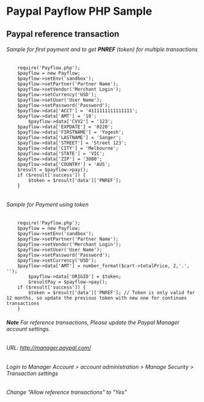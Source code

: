 # Paypal Payflow PHP Sample

## Paypal reference transaction



###### Sample for first payment and to get **PNREF** (token) for multiple transactions

```
 	require('Payflow.php');
	$payflow = new Payflow;
	$payflow->setEnv('sandbox');
	$payflow->setPartner('Partner Name');
	$payflow->setVendor('Merchant Login');
	$payflow->setCurrency('USD');
	$payflow->setUser('User Name');
	$payflow->setPassword('Password');
	$payflow->data['ACCT'] = '4111111111111111';
	$payflow->data['AMT'] = '10';
    	$payflow->data['CVV2'] = '123';
	$payflow->data['EXPDATE'] = '0220';
	$payflow->data['FIRSTNAME'] = 'Yogesh';
	$payflow->data['LASTNAME'] = 'Sanger';
	$payflow->data['STREET'] = 'Street 123';
	$payflow->data['CITY'] = 'Melbourne';
	$payflow->data['STATE'] = 'VIC';
	$payflow->data['ZIP'] = '3000';
	$payflow->data['COUNTRY'] = 'AUS';
	$result = $payflow->pay();
	if ($result['success']) {
		$token = $result['data']['PNREF'];
	}


```

###### Sample for Payment using token

```
 	require('Payflow.php');
	$payflow = new Payflow;
	$payflow->setEnv('sandbox');
	$payflow->setPartner('Partner Name');
	$payflow->setVendor('Merchant Login');
	$payflow->setUser('User Name');
	$payflow->setPassword('Password');
	$payflow->setCurrency('USD');
	$payflow->data['AMT'] = number_format($cart->totalPrice, 2,'.', '');
        $payflow->data['ORIGID'] = $token;
        $resultPay = $payflow->pay();
	if ($result['success']) {
		$token = $result['data']['PNREF']; // Token is only valid for 12 months, so update the previous token with new one for continues transactions
	}

```


###### **Note** For reference transactions, Please update the Paypal Manager account settings. 
######	URL: http://manager.paypal.com/
###### Login to Manager Account > account administration > Manage Security > Transaction settings
###### Change "Allow reference transactions" to "Yes"


